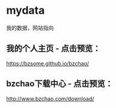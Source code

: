 # mydata
我的数据，网站指向

## 我的个人主页 - 点击预览：

https://bzsome.github.io/bzchao/


## bzchao下载中心 - 点击预览：

http://www.bzchao.com/download/

